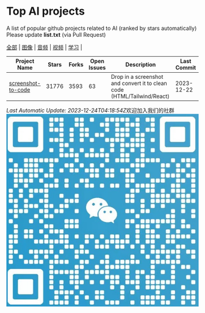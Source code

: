 # Top AI projects
A list of popular github projects related to AI (ranked by stars automatically)
Please update **list.txt** (via Pull Request)

<a href="./README.md">全部</a> |   <a href="./READMEpicture.md">图像</a> |   <a href="./READMEaudio.md">音频</a> | <a href="./READMEvideo.md">视频</a> | <a href="./READMElearn.md">学习</a> | 

| Project Name | Stars | Forks | Open Issues | Description | Last Commit |
| ------------ | ----- | ----- | ----------- | ----------- | ----------- |
| [screenshot-to-code](https://github.com/abi/screenshot-to-code) | 31776 | 3593 | 63 | Drop in a screenshot and convert it to clean code (HTML/Tailwind/React) | 2023-12-22 |

*Last Automatic Update: 2023-12-24T04:18:54Z*欢迎加入我们的社群 ![](https://raw.githubusercontent.com/mouuii/picture/master/weichat.jpg) 